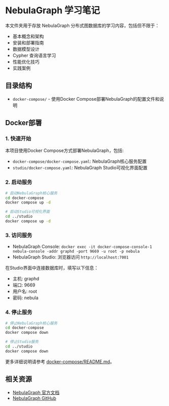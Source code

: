 # NebulaGraph 学习笔记

本文件夹用于存放 NebulaGraph 分布式图数据库的学习内容，包括但不限于：

- 基本概念和架构
- 安装和部署指南
- 数据模型设计
- Cypher 查询语言学习
- 性能优化技巧
- 实践案例

## 目录结构

- `docker-compose/` - 使用Docker Compose部署NebulaGraph的配置文件和说明

## Docker部署

### 1. 快速开始

本项目使用Docker Compose方式部署NebulaGraph，包括:
- `docker-compose/docker-compose.yaml`: NebulaGraph核心服务配置
- `studio/docker-compose.yaml`: NebulaGraph Studio可视化界面配置

### 2. 启动服务

```bash
# 启动NebulaGraph核心服务
cd docker-compose
docker compose up -d

# 启动Studio可视化界面
cd ../studio
docker compose up -d
```

### 3. 访问服务

- NebulaGraph Console: `docker exec -it docker-compose-console-1 nebula-console -addr graphd -port 9669 -u root -p nebula`
- NebulaGraph Studio: 浏览器访问 `http://localhost:7001`

在Studio界面中连接数据库时，填写以下信息：
- 主机: graphd
- 端口: 9669
- 用户名: root
- 密码: nebula

### 4. 停止服务

```bash
# 停止NebulaGraph核心服务
cd docker-compose
docker compose down

# 停止Studio服务
cd ../studio
docker compose down
```

更多详细说明请参考 [docker-compose/README.md](docker-compose/README.md)。

## 相关资源

- [NebulaGraph 官方文档](https://docs.nebula-graph.io/)
- [NebulaGraph GitHub](https://github.com/vesoft-inc/nebula) 